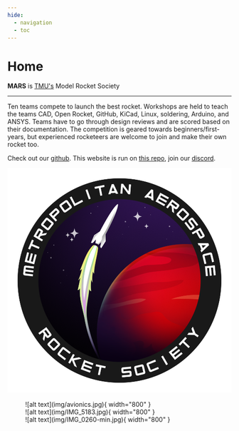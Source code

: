 ```yaml
---
hide:
  - navigation
  - toc
---
```


# Home

**MARS** is [TMU's] Model Rocket Society

---

Ten teams compete to launch the best rocket. Workshops are held to teach the teams CAD, Open Rocket, GitHub, KiCad, Linux, soldering, Arduino, and ANSYS. Teams have to go through design reviews and are scored based on their documentation. The competition is geared towards beginners/first-years, but experienced rocketeers are welcome to join and make their own rocket too.

Check out our [github]. This website is run on [this repo], join our [discord].

<div class="image-container">
  
<a href="https://www.linkedin.com/in/harakhmehta/"><img src="img/logo.png" /></a>
</div>

<figure markdown="span">
  ![alt text](img/avionics.jpg){ width="800" }
  <br>
  ![alt text](img/IMG_5183.jpg){ width="800" }
  <br>
  ![alt text](img/IMG_0260-min.jpg){ width="800" }
</figure>


[TMU's]: https://www.torontomu.ca/engineering-architectural-science/programs/undergraduate/programs/

[github]: https://github.com/marstmu

[this repo]: https://github.com/marstmu/marswebsite

[discord]: https://discord.gg/BaQZkd2TKj

